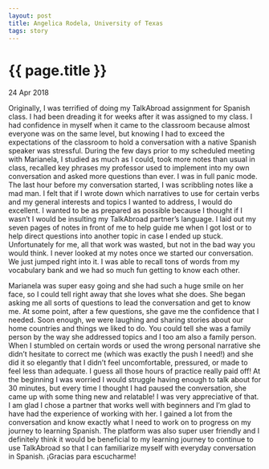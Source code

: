 ```yaml
---
layout: post
title: Angelica Rodela, University of Texas
tags: story
---
```


# {{ page.title }}

 24 Apr 2018

 Originally, I was terrified of doing my TalkAbroad assignment for Spanish class. I had been dreading it for weeks after it was assigned to my class. I had confidence in myself when it came to the classroom because almost everyone was on the same level, but knowing I had to exceed the expectations of the classroom to hold a conversation with a native Spanish speaker was stressful. During the few days prior to my scheduled meeting with Marianela, I studied as much as I could, took more notes than usual in class, recalled key phrases my professor used to implement into my own conversation and asked more questions than ever. I was in full panic mode. The last hour before my conversation started, I was scribbling notes like a mad man. I felt that if I wrote down which narratives to use for certain verbs and my general interests and topics I wanted to address, I would do excellent. I wanted to be as prepared as possible because I thought if I wasn’t I would be insulting my TalkAbroad partner’s language. I laid out my seven pages of notes in front of me to help guide me when I got lost or to help direct questions into another topic in case I ended up stuck. Unfortunately for me, all that work was wasted, but not in the bad way you would think. I never looked at my notes once we started our conversation. We just jumped right into it. I was able to recall tons of words from my vocabulary bank and we had so much fun getting to know each other.

 Marianela was super easy going and she had such a huge smile on her face, so I could tell right away that she loves what she does. She began asking me all sorts of questions to lead the conversation and get to know me. At some point, after a few questions, she gave me the confidence that I needed. Soon enough, we were laughing and sharing stories about our home countries and things we liked to do. You could tell she was a family person by the way she addressed topics and I too am also a family person. When I stumbled on certain words or used the wrong personal narrative she didn’t hesitate to correct me (which was exactly the push I need!) and she did it so elegantly that I didn’t feel uncomfortable, pressured, or made to feel less than adequate. I guess all those hours of practice really paid off! At the beginning I was worried I would struggle having enough to talk about for 30 minutes, but every time I thought I had paused the conversation, she came up with some thing new and relatable! I was very appreciative of that. I am glad I chose a partner that works well with beginners and I’m glad to have had the experience of working with her. I gained a lot from the conversation and know exactly what I need to work on to progress on my journey to learning Spanish. The platform was also super user friendly and I definitely think it would be beneficial to my learning journey to continue to use TalkAbroad so that I can familiarize myself with everyday conversation in Spanish. ¡Gracias para escucharme! 